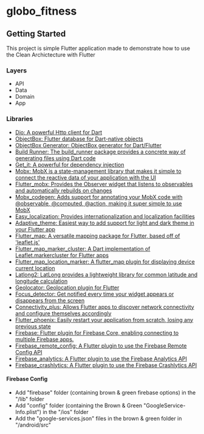 # globo_fitness

## Getting Started

This project is simple Flutter application made to demonstrate how to use the Clean Archictecture with Flutter

### Layers

- API
- Data
- Domain
- App

### Libraries

- [Dio: A powerful Http client for Dart](https://pub.dev/packages/dio)
- [ObjectBox: Flutter database for Dart-native objects](https://pub.dev/packages/objectbox)
- [ObjectBox Generator: ObjectBox generator for Dart/Flutter](https://pub.dev/packages/objectbox_generator)
- [Build Runner: The build_runner package provides a concrete way of generating files using Dart code](https://pub.dev/packages/build_runner)
- [Get_it: A powerful for dependency injection](https://pub.dev/packages/get_it)
- [Mobx: MobX is a state-management library that makes it simple to connect the reactive data of your application with the UI](https://pub.dev/packages/mobx)
- [Flutter_mobx: Provides the Observer widget that listens to observables and automatically rebuilds on changes](https://pub.dev/packages/flutter_mobx)
- [Mobx_codegen: Adds support for annotating your MobX code with @observable, @computed, @action, making it super simple to use MobX](https://pub.dev/packages/mobx_codegen)
- [Easy_localization: Provides internationalization and localization facilities](https://pub.dev/packages/easy_localization)
- [Adaptive_theme: Easiest way to add support for light and dark theme in your Flutter app](https://pub.dev/packages/adaptive_theme)
- [Flutter_map: A versatile mapping package for Flutter, based off of 'leaflet.js'](https://pub.dev/packages/flutter_map)
- [Flutter_map_marker_cluster: A Dart implementation of Leaflet.markercluster for Flutter apps](https://pub.dev/packages/flutter_map_marker_cluster)
- [Flutter_map_location_marker: A flutter_map plugin for displaying device current location](https://pub.dev/packages/flutter_map_location_marker)
- [Latlong2: LatLong provides a lightweight library for common latitude and longitude calculation](https://pub.dev/packages/latlong2)
- [Geolocator: Geolocation plugin for Flutter](https://pub.dev/packages/geolocator)
- [Focus_detector: Get notified every time your widget appears or disappears from the screen](https://pub.dev/packages/focus_detector)
- [Connectivity_plus: Allows Flutter apps to discover network connectivity and configure themselves accordingly](https://pub.dev/packages/connectivity_plus)
- [Flutter_phoenix: Easily restart your application from scratch, losing any previous state](https://pub.dev/packages/flutter_phoenix)
- [Firebase: Flutter plugin for Firebase Core, enabling connecting to multiple Firebase apps.](https://pub.dev/packages/firebase_core)
- [Firebase_remote_config: A Flutter plugin to use the Firebase Remote Config API](https://pub.dev/packages/firebase_remote_config)
- [Firebase_analytics: A Flutter plugin to use the Firebase Analytics API](https://pub.dev/packages/firebase_analytics)
- [Firebase_crashlytics: A Flutter plugin to use the Firebase Crashlytics API](https://pub.dev/packages/firebase_crashlytics)

#### Firebase Config

- Add "firebase" folder (containing brown & green firebase options) in the "/lib" folder
- Add "config" folder (containing the Brown & Green "GoogleService-Info.plist") in the "/ios" folder
- Add the "google-services.json" files in the brown & green folder in "/android/src"
